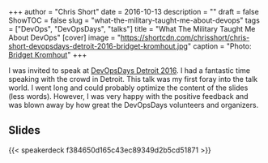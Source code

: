 +++
author = "Chris Short"
date = 2016-10-13
description = ""
draft = false
ShowTOC = false
slug = "what-the-military-taught-me-about-devops"
tags = ["DevOps", "DevOpsDays", "talks"]
title = "What The Military Taught Me About DevOps"
[cover]
image = "https://shortcdn.com/chrisshort/chris-short-devopsdays-detroit-2016-bridget-kromhout.jpg"
caption = "Photo: [Bridget Kromhout](http://bridgetkromhout.com/)"
+++

I was invited to speak at [DevOpsDays Detroit 2016](https://www.devopsdays.org/events/2016-detroit/program/what-the-military-taught-me/). I had a fantastic time speaking with the crowd in Detroit. This talk was my first foray into the talk world. I went long and could probably optimize the content of the slides (less words). However, I was very happy with the positive feedback and was blown away by how great the DevOpsDays volunteers and organizers.

## Slides

{{< speakerdeck f384650d165c43ec89349d2b5cd51871 >}}

